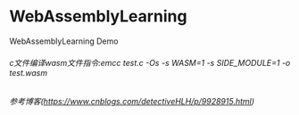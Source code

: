 # WebAssemblyLearning
WebAssemblyLearning Demo


###### c文件编译wasm文件指令:emcc test.c -Os -s WASM=1 -s SIDE_MODULE=1 -o test.wasm
###### 参考博客(https://www.cnblogs.com/detectiveHLH/p/9928915.html)